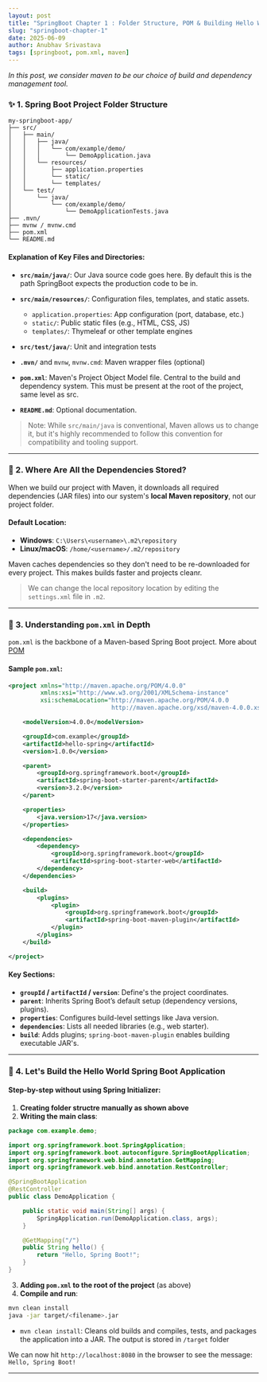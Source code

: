 ```yaml
---
layout: post
title: "SpringBoot Chapter 1 : Folder Structure, POM & Building Hello World Application"
slug: "springboot-chapter-1"
date: 2025-06-09
author: Anubhav Srivastava
tags: [springboot, pom.xml, maven]
---
```


*In this post, we consider maven to be our choice of build and dependency management tool.*

### ✨ 1. Spring Boot Project Folder Structure

```
my-springboot-app/
├── src/
│   ├── main/
│   │   ├── java/
│   │   │   └── com/example/demo/
│   │   │       └── DemoApplication.java
│   │   └── resources/
│   │       ├── application.properties
│   │       └── static/
│   │       └── templates/
│   └── test/
│       └── java/
│           └── com/example/demo/
│               └── DemoApplicationTests.java
├── .mvn/
├── mvnw / mvnw.cmd
├── pom.xml
└── README.md
```

#### Explanation of Key Files and Directories:

* **`src/main/java/`**: Our Java source code goes here. By default this is the path SpringBoot expects the production code to be in.
* **`src/main/resources/`**: Configuration files, templates, and static assets.

  * `application.properties`: App configuration (port, database, etc.)
  * `static/`: Public static files (e.g., HTML, CSS, JS)
  * `templates/`: Thymeleaf or other template engines
* **`src/test/java/`**: Unit and integration tests
* **`.mvn/`** and `mvnw`, `mvnw.cmd`: Maven wrapper files (optional)
* **`pom.xml`**: Maven's Project Object Model file. Central to the build and dependency system. This must be present at the root of the project, same level as src.
* **`README.md`**: Optional documentation.

> Note: While `src/main/java` is conventional, Maven allows us to change it, but it's highly recommended to follow this convention for compatibility and tooling support.

---

### 📂 2. Where Are All the Dependencies Stored?

When we build our project with Maven, it downloads all required dependencies (JAR files) into our system's **local Maven repository**, not our project folder.

#### Default Location:

* **Windows**: `C:\Users\<username>\.m2\repository`
* **Linux/macOS**: `/home/<username>/.m2/repository`

Maven caches dependencies so they don't need to be re-downloaded for every project. This makes builds faster and projects cleanr.

> We can change the local repository location by editing the `settings.xml` file in `.m2`.

---

### 🔧 3. Understanding `pom.xml` in Depth

`pom.xml` is the backbone of a Maven-based Spring Boot project. More about [POM](https://maven.apache.org/guides/introduction/introduction-to-the-pom.html)

#### Sample `pom.xml`:

```xml
<project xmlns="http://maven.apache.org/POM/4.0.0"
         xmlns:xsi="http://www.w3.org/2001/XMLSchema-instance"
         xsi:schemaLocation="http://maven.apache.org/POM/4.0.0
                             http://maven.apache.org/xsd/maven-4.0.0.xsd">

    <modelVersion>4.0.0</modelVersion>

    <groupId>com.example</groupId>
    <artifactId>hello-spring</artifactId>
    <version>1.0.0</version>

    <parent>
        <groupId>org.springframework.boot</groupId>
        <artifactId>spring-boot-starter-parent</artifactId>
        <version>3.2.0</version>
    </parent>

    <properties>
        <java.version>17</java.version>
    </properties>

    <dependencies>
        <dependency>
            <groupId>org.springframework.boot</groupId>
            <artifactId>spring-boot-starter-web</artifactId>
        </dependency>
    </dependencies>

    <build>
        <plugins>
            <plugin>
                <groupId>org.springframework.boot</groupId>
                <artifactId>spring-boot-maven-plugin</artifactId>
            </plugin>
        </plugins>
    </build>

</project>
```

#### Key Sections:

* **`groupId` / `artifactId` / `version`**: Define's the project coordinates.
* **`parent`**: Inherits Spring Boot’s default setup (dependency versions, plugins).
* **`properties`**: Configures build-level settings like Java version.
* **`dependencies`**: Lists all needed libraries (e.g., web starter).
* **`build`**: Adds plugins; `spring-boot-maven-plugin` enables building executable JAR's.

---

### 🚀 4. Let's Build the Hello World Spring Boot Application

#### Step-by-step without using Spring Initializer:

1. **Creating folder structre manually as shown above**
2. **Writing the main class**:

```java
package com.example.demo;

import org.springframework.boot.SpringApplication;
import org.springframework.boot.autoconfigure.SpringBootApplication;
import org.springframework.web.bind.annotation.GetMapping;
import org.springframework.web.bind.annotation.RestController;

@SpringBootApplication
@RestController
public class DemoApplication {

    public static void main(String[] args) {
        SpringApplication.run(DemoApplication.class, args);
    }

    @GetMapping("/")
    public String hello() {
        return "Hello, Spring Boot!";
    }
}
```

3. **Adding `pom.xml` to the root of the project** (as above)
4. **Compile and run**:

```bash
mvn clean install
java -jar target/<filename>.jar
```
- `mvn clean install`: Cleans old builds and compiles, tests, and packages the application into a JAR. The output is stored in `/target` folder

We can now hit `http://localhost:8080` in the browser to see the message: `Hello, Spring Boot!`

---
